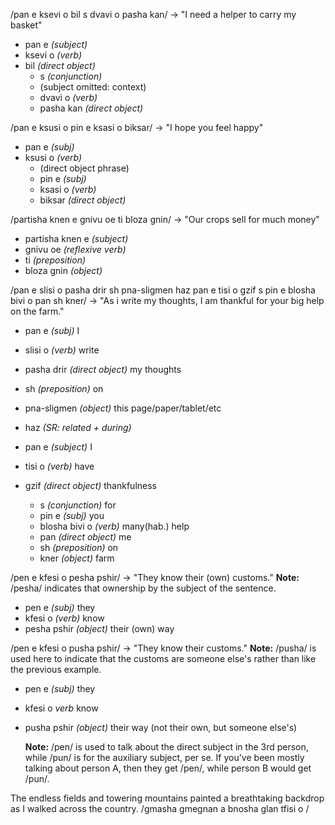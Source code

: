 

/pan e ksevi o bil s dvavi o pasha kan/ -> "I need a helper to carry my basket"
- pan e *(subject)*
- ksevi o *(verb)*
- bil *(direct object)*
	- s *(conjunction)*
	- (subject omitted: context)
	- dvavi o *(verb)*
	- pasha kan *(direct object)*

/pan e ksusi o pin e ksasi o biksar/ -> "I hope you feel happy"
- pan e *(subj)*
- ksusi o *(verb)*
	- (direct object phrase)
	- pin e *(subj)*
	- ksasi o *(verb)*
	- biksar *(direct object)*

/partisha knen e gnivu oe ti bloza gnin/ -> "Our crops sell for much money"
- partisha knen e *(subject)*
- gnivu oe *(reflexive verb)*
- ti *(preposition)*
- bloza gnin *(object)*

/pan e slisi o pasha drir sh pna-sligmen haz pan e tisi o gzif s pin e blosha bivi o pan sh kner/ -> "As i write my thoughts, I am thankful for your big help on the farm."
- pan e *(subj)* I
- slisi o *(verb)* write
- pasha drir *(direct object)* my thoughts
- sh *(preposition)* on
- pna-sligmen *(object)* this page/paper/tablet/etc

- haz *(SR: related + during)*
- pan e *(subject)* I
- tisi o *(verb)* have
- gzif *(direct object)* thankfulness
	- s *(conjunction)* for
	- pin e *(subj)* you
	- blosha bivi o *(verb)* many(hab.) help
	- pan *(direct object)* me
	- sh *(preposition)* on
	- kner *(object)* farm

/pen e kfesi o pesha pshir/ -> "They know their (own) customs."
	**Note:** /pesha/ indicates that ownership by the subject of the sentence.
- pen e *(subj)* they
- kfesi o *(verb)* know
- pesha pshir *(object)* their (own) way

/pen e kfesi o pusha pshir/ -> "They know their customs."
	**Note:** /pusha/ is used here to indicate that the customs are someone else's rather than like the previous example.
- pen e *(subj)* they
- kfesi o *verb* know
- pusha pshir *(object)* their way (not their own, but someone else's)

	**Note:** /pen/ is used to talk about the direct subject in the 3rd person, while /pun/ is for the auxiliary subject, per se. If you've been mostly talking about person A, then they get /pen/, while person B would get /pun/.

The endless fields and towering mountains painted a breathtaking backdrop as I walked across the country.
/gmasha gmegnan a bnosha glan tfisi o /